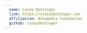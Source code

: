 ```yaml
---
  name: Casey Dentinger
  link: https://caseydentinger.com
  affiliation: Wikimedia Foundation
  github: caseydentinger
---
```

